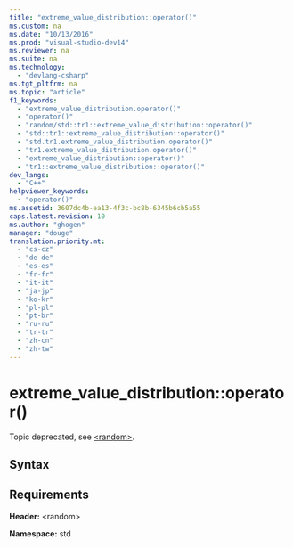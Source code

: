 ```yaml
---
title: "extreme_value_distribution::operator()"
ms.custom: na
ms.date: "10/13/2016"
ms.prod: "visual-studio-dev14"
ms.reviewer: na
ms.suite: na
ms.technology: 
  - "devlang-csharp"
ms.tgt_pltfrm: na
ms.topic: "article"
f1_keywords: 
  - "extreme_value_distribution.operator()"
  - "operator()"
  - "random/std::tr1::extreme_value_distribution::operator()"
  - "std::tr1::extreme_value_distribution::operator()"
  - "std.tr1.extreme_value_distribution.operator()"
  - "tr1.extreme_value_distribution.operator()"
  - "extreme_value_distribution::operator()"
  - "tr1::extreme_value_distribution::operator()"
dev_langs: 
  - "C++"
helpviewer_keywords: 
  - "operator()"
ms.assetid: 3607dc4b-ea13-4f3c-bc8b-6345b6cb5a55
caps.latest.revision: 10
ms.author: "ghogen"
manager: "douge"
translation.priority.mt: 
  - "cs-cz"
  - "de-de"
  - "es-es"
  - "fr-fr"
  - "it-it"
  - "ja-jp"
  - "ko-kr"
  - "pl-pl"
  - "pt-br"
  - "ru-ru"
  - "tr-tr"
  - "zh-cn"
  - "zh-tw"
---
```

# extreme_value_distribution::operator()
Topic deprecated, see [\<random>](../Topic/%3Crandom%3E.md).  
  
## Syntax  
  
## Requirements  
 **Header:** \<random>  
  
 **Namespace:** std